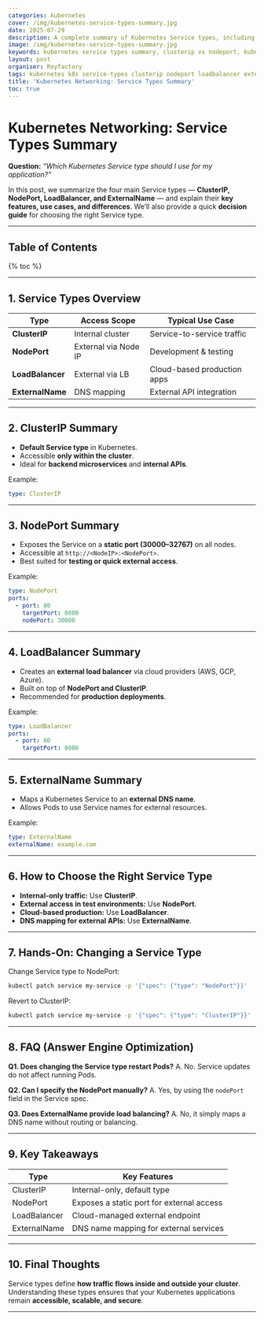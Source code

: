 ```yaml
---
categories: kubernetes
cover: /img/kubernetes-service-types-summary.jpg
date: 2025-07-29
description: A complete summary of Kubernetes Service types, including ClusterIP, NodePort, LoadBalancer, and ExternalName. Learn when to use each type with examples and best practices.
image: /img/kubernetes-service-types-summary.jpg
keywords: kubernetes service types summary, clusterip vs nodeport, kubernetes loadbalancer, externalname service, k8s networking
layout: post
organiser: Royfactory
tags: kubernetes k8s service-types clusterip nodeport loadbalancer externalname devops cloud-native
title: 'Kubernetes Networking: Service Types Summary'
toc: true
---
```


# Kubernetes Networking: Service Types Summary

**Question:** *“Which Kubernetes Service type should I use for my application?”*

In this post, we summarize the four main Service types — **ClusterIP, NodePort, LoadBalancer, and ExternalName** — and explain their **key features, use cases, and differences**. We’ll also provide a quick **decision guide** for choosing the right Service type.

---

## Table of Contents

{% toc %}

---

## 1. Service Types Overview

| Type          | Access Scope        | Typical Use Case            |
|---------------|---------------------|-----------------------------|
| **ClusterIP** | Internal cluster    | Service-to-service traffic  |
| **NodePort**  | External via Node IP| Development & testing       |
| **LoadBalancer** | External via LB  | Cloud-based production apps |
| **ExternalName** | DNS mapping      | External API integration    |

---

## 2. ClusterIP Summary

- **Default Service type** in Kubernetes.  
- Accessible **only within the cluster**.  
- Ideal for **backend microservices** and **internal APIs**.

Example:
```yaml
type: ClusterIP
````

---

## 3. NodePort Summary

* Exposes the Service on a **static port (30000–32767)** on all nodes.
* Accessible at `http://<NodeIP>:<NodePort>`.
* Best suited for **testing or quick external access**.

Example:

```yaml
type: NodePort
ports:
  - port: 80
    targetPort: 8080
    nodePort: 30080
```

---

## 4. LoadBalancer Summary

* Creates an **external load balancer** via cloud providers (AWS, GCP, Azure).
* Built on top of **NodePort and ClusterIP**.
* Recommended for **production deployments**.

Example:

```yaml
type: LoadBalancer
ports:
  - port: 80
    targetPort: 8080
```

---

## 5. ExternalName Summary

* Maps a Kubernetes Service to an **external DNS name**.
* Allows Pods to use Service names for external resources.

Example:

```yaml
type: ExternalName
externalName: example.com
```

---

## 6. How to Choose the Right Service Type

* **Internal-only traffic:** Use **ClusterIP**.
* **External access in test environments:** Use **NodePort**.
* **Cloud-based production:** Use **LoadBalancer**.
* **DNS mapping for external APIs:** Use **ExternalName**.

---

## 7. Hands-On: Changing a Service Type

Change Service type to NodePort:

```bash
kubectl patch service my-service -p '{"spec": {"type": "NodePort"}}'
```

Revert to ClusterIP:

```bash
kubectl patch service my-service -p '{"spec": {"type": "ClusterIP"}}'
```

---

## 8. FAQ (Answer Engine Optimization)

**Q1. Does changing the Service type restart Pods?**
A. No. Service updates do not affect running Pods.

**Q2. Can I specify the NodePort manually?**
A. Yes, by using the `nodePort` field in the Service spec.

**Q3. Does ExternalName provide load balancing?**
A. No, it simply maps a DNS name without routing or balancing.

---

## 9. Key Takeaways

| Type         | Key Features                              |
| ------------ | ----------------------------------------- |
| ClusterIP    | Internal-only, default type               |
| NodePort     | Exposes a static port for external access |
| LoadBalancer | Cloud-managed external endpoint           |
| ExternalName | DNS name mapping for external services    |

---

## 10. Final Thoughts

Service types define **how traffic flows inside and outside your cluster**.
Understanding these types ensures that your Kubernetes applications remain **accessible, scalable, and secure**.

---